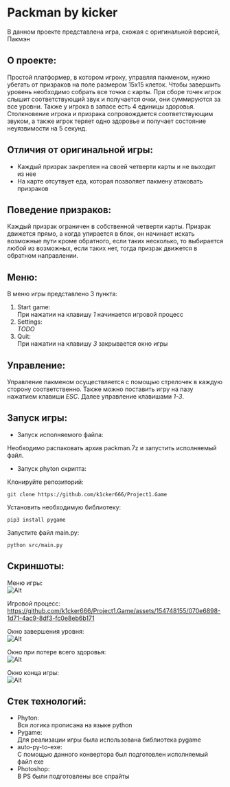 # Packman by kicker
В данном проекте представлена игра, схожая с оригинальной версией, Пакмэн

## О проекте:

Простой платформер, в котором игроку, управляя пакменом, нужно убегать от призраков на поле размером 15х15 клеток. Чтобы завершить уровень необходимо собрать все точки с карты. При сборе точек игрок слышит соответствующий звук и получается очки, они суммируются за все уровни. 
Также у игрока в запасе есть 4 единицы здоровья. Столкновение игрока и призрака сопровождается соответствующим звуком, а также игрок теряет одно здоровье и получает состояние неуязвимости на 5 секунд.

## Отличия от оригинальной игры:

- Каждый призрак закреплен на своей четверти карты и не выходит из нее
- На карте отсутвует еда, которая позволяет пакмену атаковать призраков

## Поведение призраков:

Каждый призрак ограничен в собственной четверти карты. Призрак движется прямо, а когда упирается в блок, он начинает искать возможные пути кроме обратного, если таких несколько, то выбирается любой из возможных, если таких нет, тогда призрак движется в обратном направлении.

## Меню:

В меню игры представлено 3 пункта:
1. Start game:  
  При нажатии на клавишу *1* начинается игровой процесс
2. Settings:  
  *TODO*
3. Quit:  
  При нажатии на клавишу *3* закрывается окно игры

## Управление:

Управление пакменом осуществляется с помощью стрелочек в каждую сторону соответственно.
Также можно поставить игру на пазу нажатием клавиши *ESC*. Далее управление клавишами *1-3*.

## Запуск игры:

- Запуск исполняемого файла:

Необходимо распаковать архив packman.7z и запустить исполняемый файл.

- Запуск phyton скрипта:

Клонируйте репозиторий:
```
git clone https://github.com/k1cker666/Project1.Game
```
Установить необходимую библиотеку:
```
pip3 install pygame
```
Запустите файл main.py:
```
python src/main.py
```

## Скриншоты:

Меню игры:  
![Alt](https://github.com/k1cker666/Project1.Game/raw/main/images/github/menu.png)

Игровой процесс:  
https://github.com/k1cker666/Project1.Game/assets/154748155/070e6898-1d71-4ac9-8df3-fc0e8eb6b171

Окно завершения уровня:  
![Alt](https://github.com/k1cker666/Project1.Game/raw/main/images/github/lvlcmplt.png)

Окно при потере всего здоровья:  
![Alt](https://github.com/k1cker666/Project1.Game/raw/main/images/github/gmvr.png)

Окно конца игры:  
![Alt](https://github.com/k1cker666/Project1.Game/raw/main/images/github/gmcmplt.png)

## Стек технологий:
- Phyton:  
  Вся логика прописана на языке python
- Pygame:  
  Для реализации игры была использована библиотека pygame
- auto-py-to-exe:  
  С помощью данного конвертора был подготовлен исполняемый файл exe
- Photoshop:  
  В PS были подготовлены все спрайты

